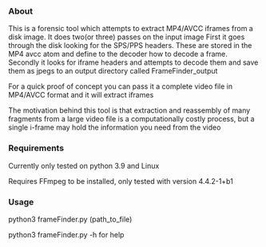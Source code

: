 <h3>About</h3>
This is a forensic tool which attempts to extract MP4/AVCC iframes from a disk image. It does two(or three) passes on the input image
First it goes through the disk looking for the SPS/PPS headers. These are stored in the MP4 avcc atom and define
to the decoder how to decode a frame. 
Secondly it looks for iframe headers and attempts to decode them
and save them as jpegs to an output directory called FrameFinder_output

For a quick proof of concept you can pass it a complete video file in MP4/AVCC format and it will extract iframes

The motivation behind this tool is that extraction and reassembly of many fragments from a large video file is a computationally costly process, but a single i-frame may hold the information you need from the video

<h3>Requirements</h3>
Currently only tested on python 3.9 and Linux

Requires FFmpeg to be installed, only tested with version 4.4.2-1+b1


<h3>Usage</h3>
python3 frameFinder.py (path_to_file)

python3 frameFinder.py -h  for help
